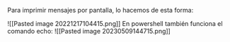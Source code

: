 Para imprimir mensajes por pantalla, lo hacemos de esta forma:

![[Pasted image 20221217104415.png]]
En powershell también funciona el comando echo:
![[Pasted image 20230509144715.png]]

